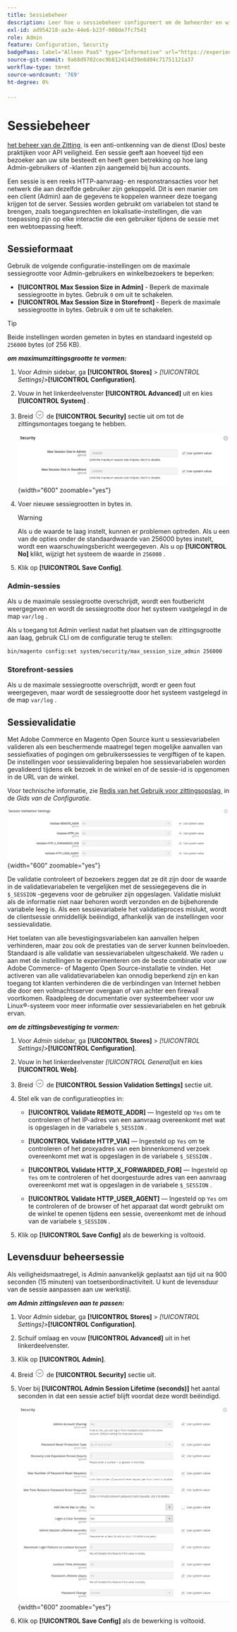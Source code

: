 ```yaml
---
title: Sessiebeheer
description: Leer hoe u sessiebeheer configureert om de beheerder en winkel te beveiligen.
exl-id: ad954218-aa3e-44e6-b23f-008de7fc7543
role: Admin
feature: Configuration, Security
badgePaas: label="Alleen PaaS" type="Informative" url="https://experienceleague.adobe.com/nl/docs/commerce/user-guides/product-solutions" tooltip="Is alleen van toepassing op Adobe Commerce op Cloud-projecten (door Adobe beheerde PaaS-infrastructuur) en op projecten in het veld."
source-git-commit: 9a68d9702cec9b812414d39e8d04c71751121a37
workflow-type: tm+mt
source-wordcount: '769'
ht-degree: 0%

---
```


# Sessiebeheer

[&#x200B; het beheer van de Zitting &#x200B;](https://cheatsheetseries.owasp.org/cheatsheets/Session_Management_Cheat_Sheet.html) is een anti-ontkenning van de dienst (Dos) beste praktijken voor API veiligheid. Een sessie geeft aan hoeveel tijd een bezoeker aan uw site besteedt en heeft geen betrekking op hoe lang Admin-gebruikers of -klanten zijn aangemeld bij hun accounts.

Een sessie is een reeks HTTP-aanvraag- en responstransacties voor het netwerk die aan dezelfde gebruiker zijn gekoppeld. Dit is een manier om een client (Admin) aan de gegevens te koppelen wanneer deze toegang krijgen tot de server. Sessies worden gebruikt om variabelen tot stand te brengen, zoals toegangsrechten en lokalisatie-instellingen, die van toepassing zijn op elke interactie die een gebruiker tijdens de sessie met een webtoepassing heeft.

## Sessieformaat

Gebruik de volgende configuratie-instellingen om de maximale sessiegrootte voor Admin-gebruikers en winkelbezoekers te beperken:

- **[!UICONTROL Max Session Size in Admin]** - Beperk de maximale sessiegrootte in bytes. Gebruik `0` om uit te schakelen.
- **[!UICONTROL Max Session Size in Storefront]** - Beperk de maximale sessiegrootte in bytes. Gebruik `0` om uit te schakelen.

>[!TIP]
>
>Beide instellingen worden gemeten in bytes en standaard ingesteld op `256000` bytes (of 256 KB).

**_om maximumzittingsgrootte te vormen:_**

1. Voor _Admin_ sidebar, ga **[!UICONTROL Stores]** > _[!UICONTROL Settings]_>**[!UICONTROL Configuration]**.

1. Vouw in het linkerdeelvenster **[!UICONTROL Advanced]** uit en kies **[!UICONTROL System]** .

1. Breid ![&#x200B; selecteur van de Uitbreiding &#x200B;](../assets/icon-display-expand.png) de **[!UICONTROL Security]** sectie uit om tot de zittingsmontages toegang te hebben.

   ![&#x200B; montages van de Zitting &#x200B;](../configuration-reference/advanced/assets/system-security.png){width="600" zoomable="yes"}

1. Voer nieuwe sessiegrootten in bytes in.

   >[!WARNING]
   >
   >Als u de waarde te laag instelt, kunnen er problemen optreden. Als u een van de opties onder de standaardwaarde van 256000 bytes instelt, wordt een waarschuwingsbericht weergegeven. Als u op **[!UICONTROL No]** klikt, wijzigt het systeem de waarde in `256000` .

1. Klik op **[!UICONTROL Save Config]**.

### Admin-sessies

Als u de maximale sessiegrootte overschrijdt, wordt een foutbericht weergegeven en wordt de sessiegrootte door het systeem vastgelegd in de map `var/log` .

Als u toegang tot Admin verliest nadat het plaatsen van de zittingsgrootte aan laag, gebruik CLI om de configuratie terug te stellen:

```bash
bin/magento config:set system/security/max_session_size_admin 256000
```

### Storefront-sessies

Als u de maximale sessiegrootte overschrijdt, wordt er geen fout weergegeven, maar wordt de sessiegrootte door het systeem vastgelegd in de map `var/log` .

## Sessievalidatie

Met Adobe Commerce en Magento Open Source kunt u sessievariabelen valideren als een beschermende maatregel tegen mogelijke aanvallen van sessiefixaties of pogingen om gebruikerssessies te vergiftigen of te kapen. De instellingen voor sessievalidering bepalen hoe sessievariabelen worden gevalideerd tijdens elk bezoek in de winkel en of de sessie-id is opgenomen in de URL van de winkel.

Voor technische informatie, zie [&#x200B; Redis van het Gebruik voor zittingsopslag &#x200B;](https://experienceleague.adobe.com/docs/commerce-operations/configuration-guide/cache/redis/redis-session.html?lang=nl-NL) in de _Gids van de Configuratie_.

![&#x200B; Algemene configuratie - de zittingsbevestiging van het Web &#x200B;](../configuration-reference/general/assets/web-session-validation-settings.png){width="600" zoomable="yes"}

De validatie controleert of bezoekers zeggen dat ze dit zijn door de waarde in de validatievariabelen te vergelijken met de sessiegegevens die in `$_SESSION` -gegevens voor de gebruiker zijn opgeslagen. Validatie mislukt als de informatie niet naar behoren wordt verzonden en de bijbehorende variabele leeg is. Als een sessievariabele het validatieproces mislukt, wordt de clientsessie onmiddellijk beëindigd, afhankelijk van de instellingen voor sessievalidatie.

Het toelaten van alle bevestigingsvariabelen kan aanvallen helpen verhinderen, maar zou ook de prestaties van de server kunnen beïnvloeden. Standaard is alle validatie van sessievariabelen uitgeschakeld. We raden u aan met de instellingen te experimenteren om de beste combinatie voor uw Adobe Commerce- of Magento Open Source-installatie te vinden. Het activeren van alle validatievariabelen kan onnodig beperkend zijn en kan toegang tot klanten verhinderen die de verbindingen van Internet hebben die door een volmachtsserver overgaan of van achter een firewall voortkomen. Raadpleeg de documentatie over systeembeheer voor uw Linux®-systeem voor meer informatie over sessievariabelen en het gebruik ervan.

**_om de zittingsbevestiging te vormen:_**

1. Voor _Admin_ sidebar, ga **[!UICONTROL Stores]** > _[!UICONTROL Settings]_>**[!UICONTROL Configuration]**.

1. Vouw in het linkerdeelvenster _[!UICONTROL General]_&#x200B;uit en kies **[!UICONTROL Web]**.

1. Breid ![&#x200B; selecteur van de Uitbreiding &#x200B;](../assets/icon-display-expand.png) de **[!UICONTROL Session Validation Settings]** sectie uit.

1. Stel elk van de configuratieopties in:

   - **[!UICONTROL Validate REMOTE_ADDR]** — Ingesteld op `Yes` om te controleren of het IP-adres van een aanvraag overeenkomt met wat is opgeslagen in de variabele `$_SESSION` .

   - **[!UICONTROL Validate HTTP_VIA]** — Ingesteld op `Yes` om te controleren of het proxyadres van een binnenkomend verzoek overeenkomt met wat is opgeslagen in de variabele `$_SESSION` .

   - **[!UICONTROL Validate HTTP_X_FORWARDED_FOR]** — Ingesteld op `Yes` om te controleren of het doorgestuurde adres van een aanvraag overeenkomt met wat is opgeslagen in de variabele `$_SESSION` .

   - **[!UICONTROL Validate HTTP_USER_AGENT]** — Ingesteld op `Yes` om te controleren of de browser of het apparaat dat wordt gebruikt om de winkel te openen tijdens een sessie, overeenkomt met de inhoud van de variabele `$_SESSION` .

1. Klik op **[!UICONTROL Save Config]** als de bewerking is voltooid.

## Levensduur beheersessie

Als veiligheidsmaatregel, is _Admin_ aanvankelijk geplaatst aan tijd uit na 900 seconden (15 minuten) van toetsenbordinactiviteit. U kunt de levensduur van de sessie aanpassen aan uw werkstijl.

**_om Admin zittingsleven aan te passen:_**

1. Voor _Admin_ sidebar, ga **[!UICONTROL Stores]** > _[!UICONTROL Settings]_>**[!UICONTROL Configuration]**.

1. Schuif omlaag en vouw **[!UICONTROL Advanced]** uit in het linkerdeelvenster.

1. Klik op **[!UICONTROL Admin]**.

1. Breid ![&#x200B; selecteur van de Uitbreiding &#x200B;](../assets/icon-display-expand.png) de **[!UICONTROL Security]** sectie uit.

1. Voer bij **[!UICONTROL Admin Session Lifetime (seconds)]** het aantal seconden in dat een sessie actief blijft voordat deze wordt beëindigd.

   ![&#x200B; Geavanceerde configuratie - de veiligheidsmontages van Admin &#x200B;](../configuration-reference/advanced/assets/admin-security.png){width="600" zoomable="yes"}

1. Klik op **[!UICONTROL Save Config]** als de bewerking is voltooid.
